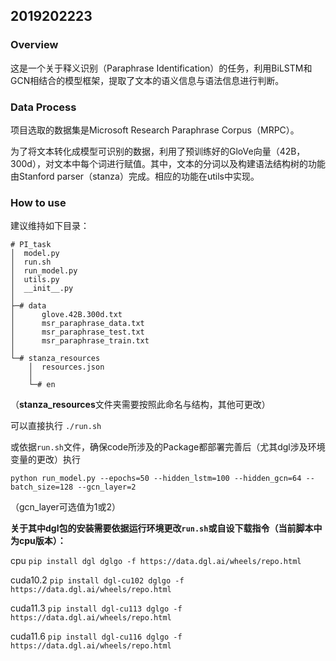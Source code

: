 ## 2019202223

### Overview

这是一个关于释义识别（Paraphrase Identification）的任务，利用BiLSTM和GCN相结合的模型框架，提取了文本的语义信息与语法信息进行判断。

### Data Process

项目选取的数据集是Microsoft Research Paraphrase Corpus（MRPC）。

为了将文本转化成模型可识别的数据，利用了预训练好的GloVe向量（42B，300d），对文本中每个词进行赋值。其中，文本的分词以及构建语法结构树的功能由Stanford parser（stanza）完成。相应的功能在utils中实现。

### How to use

建议维持如下目录：

```
# PI_task
│  model.py
│  run.sh
│  run_model.py
│  utils.py
│  __init__.py
│
├─# data
│      glove.42B.300d.txt
│      msr_paraphrase_data.txt
│      msr_paraphrase_test.txt
│      msr_paraphrase_train.txt
│
└─# stanza_resources
    │  resources.json
    │
    └─# en
```

（**stanza_resources**文件夹需要按照此命名与结构，其他可更改）



可以直接执行 `./run.sh`         

或依据`run.sh`文件，确保code所涉及的Package都部署完善后（尤其dgl涉及环境变量的更改）执行

`python run_model.py --epochs=50 --hidden_lstm=100 --hidden_gcn=64 --batch_size=128 --gcn_layer=2`

（gcn_layer可选值为1或2）



**关于其中dgl包的安装需要依据运行环境更改`run.sh`或自设下载指令（当前脚本中为cpu版本）：**

cpu
`pip install dgl dglgo -f https://data.dgl.ai/wheels/repo.html`

cuda10.2
`pip install dgl-cu102 dglgo -f https://data.dgl.ai/wheels/repo.html`

cuda11.3
`pip install dgl-cu113 dglgo -f https://data.dgl.ai/wheels/repo.html`

cuda11.6
`pip install dgl-cu116 dglgo -f https://data.dgl.ai/wheels/repo.html`
